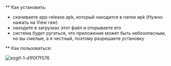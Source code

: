 ** Как установить:
- скачиваете app-release.apk, который находится в папке apk (Нужно нажать на View raw)
- находите в загрузках этот файл и открываете его
- система будет ругаться, что приложение может быть небезопасным, но вы смелые, а я честный, поэтому разрешаете установку


** Как пользоваться:

![ezgif-1-d1f0f7f576](https://user-images.githubusercontent.com/3222305/175907477-e0badfe8-1081-4fd4-9809-8c1360deba47.gif)
